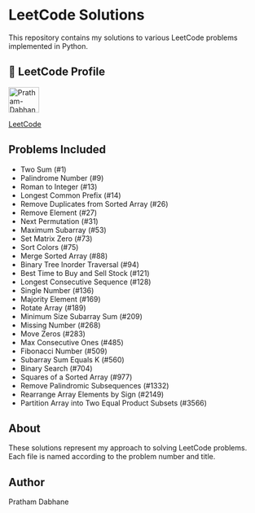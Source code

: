 # LeetCode Solutions

This repository contains my solutions to various LeetCode problems implemented in Python.

## 🧠 LeetCode Profile
  <a href="https://www.leetcode.com/Pratham-Dabhane" target="blank">
    <img align="center" src="https://raw.githubusercontent.com/rahuldkjain/github-profile-readme-generator/master/src/images/icons/Social/leet-code.svg" alt="Pratham-Dabhane" height="50" width="60" />
  </a>

[LeetCode](https://leetcode.com/u/Pratham-Dabhane/)

## Problems Included

- Two Sum (#1)
- Palindrome Number (#9)
- Roman to Integer (#13)
- Longest Common Prefix (#14)
- Remove Duplicates from Sorted Array (#26)
- Remove Element (#27)
- Next Permutation (#31)
- Maximum Subarray (#53)
- Set Matrix Zero (#73)
- Sort Colors (#75)
- Merge Sorted Array (#88)
- Binary Tree Inorder Traversal (#94)
- Best Time to Buy and Sell Stock (#121)
- Longest Consecutive Sequence (#128)
- Single Number (#136)
- Majority Element (#169)
- Rotate Array (#189)
- Minimum Size Subarray Sum (#209)
- Missing Number (#268)
- Move Zeros (#283)
- Max Consecutive Ones (#485)
- Fibonacci Number (#509)
- Subarray Sum Equals K (#560)
- Binary Search (#704)
- Squares of a Sorted Array (#977)
- Remove Palindromic Subsequences (#1332)
- Rearrange Array Elements by Sign (#2149)
- Partition Array into Two Equal Product Subsets (#3566)

## About

These solutions represent my approach to solving LeetCode problems. Each file is named according to the problem number and title.

## Author

Pratham Dabhane
